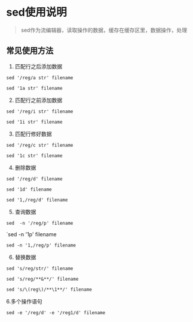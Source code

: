 # sed使用说明

> sed作为流编辑器，读取操作的数据，缓存在缓存区里，数据操作，处理


## 常见使用方法

1. 匹配行之后添加数据

`sed '/reg/a str' filename`

`sed '1a str' filename`

2. 匹配行之前添加数据

`sed '/reg/i str' filename`

`sed '1i str' filename`

3. 匹配行修好数据

`sed '/reg/c str' filename`

`sed '1c str' filename`

4. 删除数据

`sed '/reg/d' filename`

`sed '1d' filename`

`sed '1,/reg/d' filename`

5. 查询数据

`sed  -n '/reg/p' filename`

`sed -n '1p' filename

`sed -n '1,/reg/p' filename`

6. 替换数据

`sed 's/reg/str/' filename`

`sed 's/reg/**&**/' filename`

`sed 's/\(reg\)/**\1**/' filename`

6.多个操作语句

`sed -e '/reg/d' -e '/reg1/d' filename`

